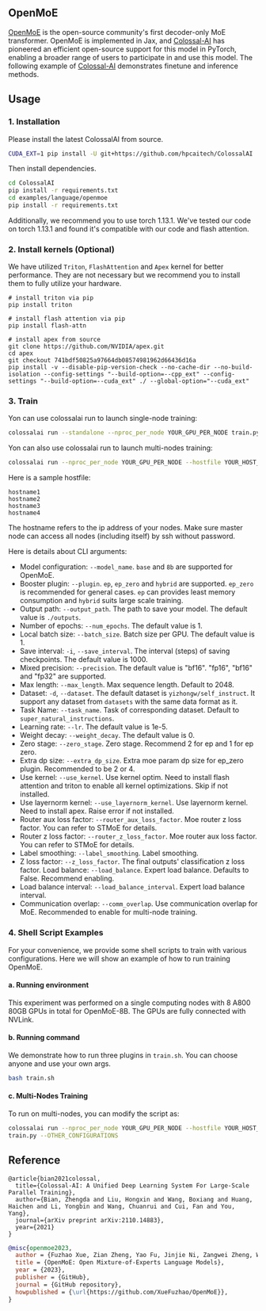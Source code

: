 ## OpenMoE
[OpenMoE](https://github.com/XueFuzhao/OpenMoE) is the open-source community's first decoder-only MoE transformer. OpenMoE is implemented in Jax, and [Colossal-AI](https://github.com/hpcaitech/ColossalAI) has pioneered an efficient open-source support for this model in PyTorch, enabling a broader range of users to participate in and use this model. The following example of [Colossal-AI](https://github.com/hpcaitech/ColossalAI) demonstrates finetune and inference methods.

## Usage

### 1. Installation

Please install the latest ColossalAI from source.

```bash
CUDA_EXT=1 pip install -U git+https://github.com/hpcaitech/ColossalAI
```

Then install dependencies.

```bash
cd ColossalAI
pip install -r requirements.txt
cd examples/language/openmoe
pip install -r requirements.txt
```

Additionally, we recommend you to use torch 1.13.1. We've tested our code on torch 1.13.1 and found it's compatible with our code and flash attention.

### 2. Install kernels (Optional)

We have utilized `Triton`, `FlashAttention` and `Apex` kernel for better performance. They are not necessary but we recommend you to install them to fully utilize your hardware.
```
# install triton via pip
pip install triton

# install flash attention via pip
pip install flash-attn

# install apex from source
git clone https://github.com/NVIDIA/apex.git
cd apex
git checkout 741bdf50825a97664db08574981962d66436d16a
pip install -v --disable-pip-version-check --no-cache-dir --no-build-isolation --config-settings "--build-option=--cpp_ext" --config-settings "--build-option=--cuda_ext" ./ --global-option="--cuda_ext"
```

### 3. Train
Yon can use colossalai run to launch single-node training:
```bash
colossalai run --standalone --nproc_per_node YOUR_GPU_PER_NODE train.py --OTHER_CONFIGURATIONS
```
Yon can also use colossalai run to launch multi-nodes training:
```bash
colossalai run --nproc_per_node YOUR_GPU_PER_NODE --hostfile YOUR_HOST_FILE train.py --OTHER_CONFIGURATIONS
```

Here is a sample hostfile:

```text
hostname1
hostname2
hostname3
hostname4
```

The hostname refers to the ip address of your nodes. Make sure master node can access all nodes (including itself) by ssh without password.

Here is details about CLI arguments:

- Model configuration: `--model_name`. `base` and `8b` are supported for OpenMoE.
- Booster plugin: `--plugin`. `ep`, `ep_zero` and `hybrid` are supported. `ep_zero` is recommended for general cases. `ep` can provides least memory consumption and `hybrid` suits large scale training.
- Output path: `--output_path`. The path to save your model. The default value is `./outputs`.
- Number of epochs: `--num_epochs`. The default value is 1.
- Local batch size: `--batch_size`. Batch size per GPU. The default value is 1.
- Save interval: `-i`, `--save_interval`. The interval (steps) of saving checkpoints. The default value is 1000.
- Mixed precision: `--precision`. The default value is "bf16". "fp16", "bf16" and "fp32" are supported.
- Max length: `--max_length`. Max sequence length. Default to 2048.
- Dataset: `-d`, `--dataset`. The default dataset is `yizhongw/self_instruct`. It support any dataset from `datasets` with the same data format as it.
- Task Name: `--task_name`. Task of corresponding dataset. Default to `super_natural_instructions`.
- Learning rate: `--lr`. The default value is 1e-5.
- Weight decay: `--weight_decay`. The default value is 0.
- Zero stage: `--zero_stage`. Zero stage. Recommend 2 for ep and 1 for ep zero.
- Extra dp size: `--extra_dp_size`. Extra moe param dp size for ep_zero plugin. Recommended to be 2 or 4.
- Use kernel: `--use_kernel`. Use kernel optim. Need to install flash attention and triton to enable all kernel optimizations. Skip if not installed.
- Use layernorm kernel: `--use_layernorm_kernel`. Use layernorm kernel. Need to install apex. Raise error if not installed.
- Router aux loss factor: `--router_aux_loss_factor`. Moe router z loss factor. You can refer to STMoE for details.
- Router z loss factor: `--router_z_loss_factor`. Moe router aux loss factor. You can refer to STMoE for details.
- Label smoothing: `--label_smoothing`. Label smoothing.
- Z loss factor: `--z_loss_factor`. The final outputs' classification z loss factor.
Load balance: `--load_balance`. Expert load balance. Defaults to False. Recommend enabling.
- Load balance interval: `--load_balance_interval`. Expert load balance interval.
- Communication overlap: `--comm_overlap`. Use communication overlap for MoE. Recommended to enable for multi-node training.

### 4. Shell Script Examples

For your convenience, we provide some shell scripts to train with various configurations. Here we will show an example of how to run training
OpenMoE.

#### a. Running environment
This experiment was performed on a single computing nodes with 8 A800 80GB GPUs in total for OpenMoE-8B. The GPUs are fully connected with NVLink.

#### b. Running command
We demonstrate how to run three plugins in `train.sh`. You can choose anyone and use your own args.

```bash
bash train.sh
```

#### c. Multi-Nodes Training

To run on multi-nodes, you can modify the script as:
```bash
colossalai run --nproc_per_node YOUR_GPU_PER_NODE --hostfile YOUR_HOST_FILE \
train.py --OTHER_CONFIGURATIONS
```

## Reference
```
@article{bian2021colossal,
  title={Colossal-AI: A Unified Deep Learning System For Large-Scale Parallel Training},
  author={Bian, Zhengda and Liu, Hongxin and Wang, Boxiang and Huang, Haichen and Li, Yongbin and Wang, Chuanrui and Cui, Fan and You, Yang},
  journal={arXiv preprint arXiv:2110.14883},
  year={2021}
}
```

```bibtex
@misc{openmoe2023,
  author = {Fuzhao Xue, Zian Zheng, Yao Fu, Jinjie Ni, Zangwei Zheng, Wangchunshu Zhou and Yang You},
  title = {OpenMoE: Open Mixture-of-Experts Language Models},
  year = {2023},
  publisher = {GitHub},
  journal = {GitHub repository},
  howpublished = {\url{https://github.com/XueFuzhao/OpenMoE}},
}
```
